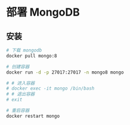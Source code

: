 # 部署 MongoDB

## 安装

```bash
# 下载 mongodb
docker pull mongo:8

# 创建容器
docker run -d -p 27017:27017 -n mongo8 mongo

# # 进入容器
# docker exec -it mongo /bin/bash
# # 退出容器
# exit

# 重启容器
docker restart mongo
```
